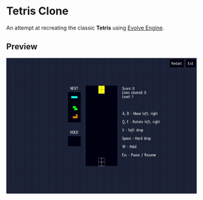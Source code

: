 # Tetris Clone

An attempt at recreating the classic **Tetris** using [Evolve Engine](https://github.com/shubha360/Evolve-Engine).

## Preview

<img src="preview.gif" width="640" height="360" />